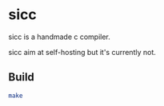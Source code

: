 # sicc

sicc is a handmade c compiler.

sicc aim at self-hosting but it's currently not.

## Build

```bash
make
```
